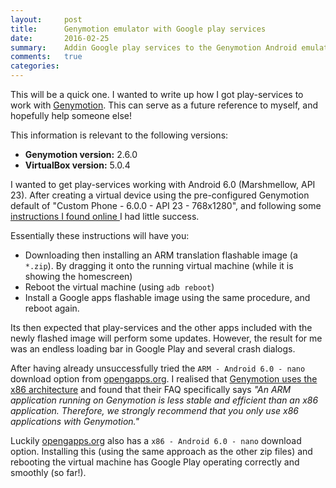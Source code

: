 ```yaml
---
layout:     post
title:      Genymotion emulator with Google play services
date:       2016-02-25
summary:    Addin Google play services to the Genymotion Android emulator
comments:   true
categories:
---
```


This will be a quick one. I wanted to write up how I got play-services to work with [Genymotion](https://www.genymotion.com/). This can serve as a future reference to myself, and hopefully help someone else!

This information is relevant to the following versions:

* **Genymotion version:** 2.6.0
* **VirtualBox version:** 5.0.4

I wanted to get play-services working with Android 6.0 (Marshmellow, API 23). After creating a virtual device using the pre-configured Genymotion default of "Custom Phone - 6.0.0 - API 23 - 768x1280", and following some [instructions I found online ](http://stackoverflow.com/questions/20121883/how-to-install-google-play-services-in-a-genymotion-vm-with-no-drag-and-drop-su) I had little success.

Essentially these instructions will have you:

* Downloading then installing an ARM translation flashable image (a `*.zip`). By dragging it onto the running virtual machine (while it is showing the homescreen)
* Reboot the virtual machine (using `adb reboot`)
* Install a Google apps flashable image using the same procedure, and reboot again.

Its then expected that play-services and the other apps included with the newly flashed image will perform some updates. However, the result for me was an endless loading bar in Google Play and several crash dialogs.

After having already unsuccessfully tried the `ARM - Android 6.0 - nano` download option from [opengapps.org](http://opengapps.org/). I realised that [Genymotion uses the x86 architecture](https://www.genymotion.com/faq/#category-application-deployment) and found that their FAQ specifically says *"An ARM application running on Genymotion is less stable and efficient than an x86 application. Therefore, we strongly recommend that you only use x86 applications with Genymotion."*

Luckily [opengapps.org](http://opengapps.org/) also has a `x86 - Android 6.0 - nano` download option. Installing this (using the same approach as the other zip files) and rebooting the virtual machine has Google Play operating correctly and smoothly (so far!).

